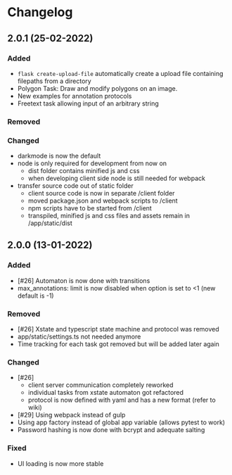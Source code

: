# Changelog

## 2.0.1 (25-02-2022)

### Added

-   `flask create-upload-file` automatically create a upload file containing filepaths from a directory
-   Polygon Task: Draw and modify polygons on an image.
-   New examples for annotation protocols
-   Freetext task allowing input of an arbitrary string

### Removed

### Changed

-   darkmode is now the default
-   node is only required for development from now on
    -   dist folder contains minified js and css
    -   when developing client side node is still needed for webpack
-   transfer source code out of static folder
    -   client source code is now in separate /client folder
    -   moved package.json and webpack scripts to /client
    -   npm scripts have to be started from /client
    -   transpiled, minified js and css files and assets remain in /app/static/dist

## 2.0.0 (13-01-2022)

### Added

-   [#26] Automaton is now done with transitions
-   max_annotations: limit is now disabled when option is set to <1 (new default is -1)

### Removed

-   [#26] Xstate and typescript state machine and protocol was removed
-   app/static/settings.ts not needed anymore
-   Time tracking for each task got removed but will be added later again

### Changed

-   [#26]
    -   client server communication completely reworked
    -   individual tasks from xstate automaton got refactored
    -   protocol is now defined with yaml and has a new format (refer to wiki)
-   [#29] Using webpack instead of gulp
-   Using app factory instead of global app variable (allows pytest to work)
-   Password hashing is now done with bcrypt and adequate salting

### Fixed

-   UI loading is now more stable
